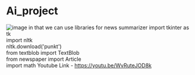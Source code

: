 # Ai_project
![image](https://user-images.githubusercontent.com/118454184/235406511-7b79ca48-afb0-4462-81b9-64be12bdf062.png)
in that we can  use libraries for news summarizer
import tkinter as tk                   
import nltk                            
nltk.download('punkt')                 
from textblob import TextBlob          
from newspaper import Article       
import math
Youtube Link - https://youtu.be/WvRuteJOD8k
